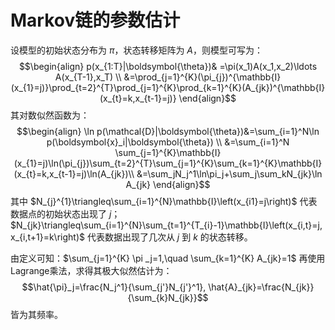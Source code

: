 # Markov链的参数估计

设模型的初始状态分布为 $\pi$，状态转移矩阵为 $A$，则模型可写为：
$$\begin{align}
p(x_{1:T}|\boldsymbol{\theta})& =\pi(x_1)A(x_1,x_2)\ldots A(x_{T-1},x_T) \\
&=\prod_{j=1}^{K}(\pi_{j})^{\mathbb{I}(x_{1}=j)}\prod_{t=2}^{T}\prod_{j=1}^{K}\prod_{k=1}^{K}(A_{jk})^{\mathbb{I}(x_{t}=k,x_{t-1}=j)}
\end{align}$$
其对数似然函数为：
$$\begin{align}
\ln p(\mathcal{D}|\boldsymbol{\theta})&=\sum_{i=1}^N\ln p(\boldsymbol{x}_i|\boldsymbol{\theta}) \\
&=\sum_{i=1}^N \sum_{j=1}^{K}\mathbb{I}(x_{1}=j)\ln(\pi_{j})\sum_{t=2}^{T}\sum_{j=1}^{K}\sum_{k=1}^{K}\mathbb{I}(x_{t}=k,x_{t-1}=j)\ln(A_{jk})\\
&=\sum_jN_j^1\ln\pi_j+\sum_j\sum_kN_{jk}\ln A_{jk}
\end{align}$$
其中 $N_{j}^{1}\triangleq\sum_{i=1}^{N}\mathbb{I}\left(x_{i1}=j\right)$ 代表数据点的初始状态出现了 $j$；$N_{jk}\triangleq\sum_{i=1}^{N}\sum_{t=1}^{T_{i}-1}\mathbb{I}\left(x_{i,t}=j,x_{i,t+1}=k\right)$ 代表数据出现了几次从 $j$ 到 $k$ 的状态转移。

由定义可知：$\sum_{j=1}^{K} \pi _j=1,\quad \sum_{k=1}^{K} A_{jk}=1$
再使用Lagrange乘法，求得其极大似然估计为：
$$\hat{\pi}_j=\frac{N_j^1}{\sum_{j'}N_{j'}^1}, \hat{A}_{jk}=\frac{N_{jk}}{\sum_{k}N_{jk}}$$
皆为其频率。


